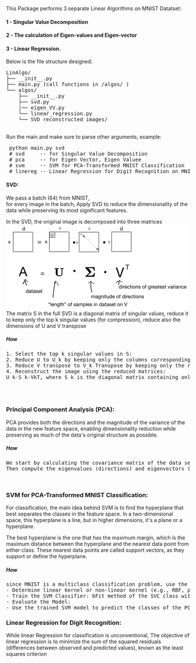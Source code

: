 This Package performs 3 separate Linear Algorithms on MNIST Datatset:<br>
#### 1 - Singular Value Decomposition <br>
#### 2 - The calculation of Eigen-values and Eigen-vector <br>
#### 3 - Linear Regression. <br>

Below is the file structure designed:
<pre>
LinAlgo/
├── __init__.py
├── main.py (call functions in /algos/ )
└── algos/ 
    ├── __init__.py
    ├── svd.py
    |── eigen_VV.py
    └── linear_regression.py
    └── SVD reconstructed_images/
</pre>

 <br>
Run the main and make sure to parse other arguments, example:  
<pre>
 python main.py svd
 # svd     -- for Singular Value Decomposition 
 # pca     -- for Eigen Vector, Eigen Valuee  
 # svm     -- SVM for PCA-Transformed MNIST Classification
 # linereg -- Linear Regression for Digit Recognition on MNIST dataset  
</pre>  
 
#### SVD:
We pass a batch (64) from MNIST,<br> 
for every image in the batch, Apply SVD to reduce the dimensionality of the data while preserving its most significant features.

 In the SVD, the original image is decomposed into three matrices 
<br>
 <img src="images/svd.png" width="500" >
<br>
The matrix S in the full SVD is a diagonal matrix of singular values, reduce it to keep only the top 
k singular values (for compression), reduce also the dimensions of U and V transpose

##### How
<pre>
1. Select the top k singular values in S: 
2. Reduce U to U_k by keeping only the columns corresponding to the top k singular values.
3. Reduce V transpose to V_k Transpose by keeping only the rows corresponding to the top k singular values.
4. Reconstruct the image using the reduced matrices: 
U_k⋅S_k⋅VkT, where S k is the diagonal matrix containing only the top k singular values
</pre>


<br>
<br>

### Principal Component Analysis (PCA):
PCA provides both the directions and the magnitude of the variance of the data in the new feature space, enabling dimensionality reduction while preserving as much of the data's original structure as possible.
##### How
<pre>
We start by calculating the covariance matrix of the data set, to understand variation between data. 
Then compute the eigenvalues (directions) and eigenvectors (magnitude of variance) of this covariance matrix
</pre>
<br>

### SVM for PCA-Transformed MNIST Classification:
For classification, the main idea behind SVM is to find the hyperplane that best separates the classes in the feature space. In a two-dimensional space, this hyperplane is a line, but in higher dimensions, it's a plane or a hyperplane.

The best hyperplane is the one that has the maximum margin, which is the maximum distance between the hyperplane and the nearest data point from either class. These nearest data points are called support vectors, as they support or define the hyperplane.
##### How
<pre>
since MNIST is a multiclass classification problem, use the SVC class from the sklearn.svm module. SVC will automatically use one-vs-one or one-vs-all strategy for multiclass classification.
- Determine linear kernel or non-linear kernel (e.g., RBF, polynomial) based on the complexity of the transformed features using simple grid search with cross-validation.
- Train the SVM Classifier: bFit method of the SVC class with the PCA-reduced features as input and the corresponding labels.
- Evaluate the Model:
- Use the trained SVM model to predict the classes of the PCA-transformed test set. Assess the model's performance using appropriate metrics, such as accuracy, precision, recall, or the confusion matrix. 
</pre>

### Linear Regression for Digit Recognition:
While linear Regression for classification is unconventional, The objective of linear regression is to minimize the sum of the squared residuals (differences between observed and predicted values), known as the least squares criterion
